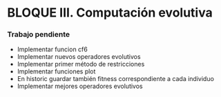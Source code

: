 # BLOQUE III. Computación evolutiva 

### Trabajo pendiente 


- Implementar funcion cf6
- Implementar nuevos operadores evolutivos 
- Implementar primer método de restricciones
- Implementar funciones plot 
- En historic guardar también fitness correspondiente a cada individuo
- Implementar mejores operadores evolutivos